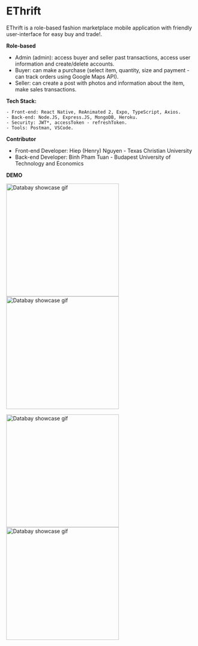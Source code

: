 # EThrift

EThrift is a role-based fashion marketplace mobile application with friendly user-interface for easy buy and trade!.

**Role-based**

- Admin (admin): access buyer and seller past transactions, access user information and create/delete accounts.
- Buyer: can make a purchase (select item, quantity, size and payment - can track orders using Google Maps API).
- Seller: can create a post with photos and information about the item, make sales transactions.

**Tech Stack:**

    - Front-end: React Native, ReAnimated 2, Expo, TypeScript, Axios.
    - Back-end: Node.JS, Express.JS, MongoDB, Heroku.
    - Security: JWT*, accessToken - refreshToken.
    - Tools: Postman, VSCode.

**Contributor**

- Front-end Developer: Hiep (Henry) Nguyen - Texas Christian University
- Back-end Developer: Binh Pham Tuan - Budapest University of Technology and Economics

**DEMO**

<p float="left">
	<img src="https://github.com/hiepnnguyentcu/EThrift/blob/a2892c423a5f4b5747a27b8899689cd186d481cd/client/demo/E1.gif" title="Databay showcase gif" width="300"/>
	<img src="https://github.com/hiepnnguyentcu/EThrift/blob/a2892c423a5f4b5747a27b8899689cd186d481cd/client/demo/E2.gif" title="Databay showcase gif" width="300"/>
</p>



<img src="https://github.com/hiepnnguyentcu/EThrift/blob/a2892c423a5f4b5747a27b8899689cd186d481cd/client/demo/E3.gif" title="Databay showcase gif" width="300"/>

<img src="https://github.com/hiepnnguyentcu/EThrift/blob/a2892c423a5f4b5747a27b8899689cd186d481cd/client/demo/E4.gif" title="Databay showcase gif" width="300"/>

